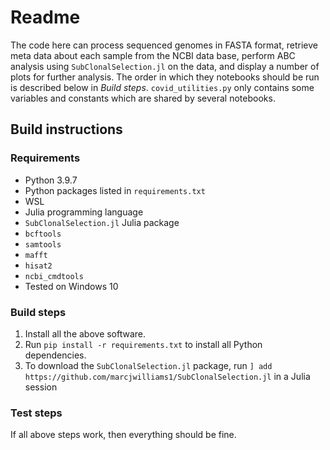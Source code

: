 # Readme

The code here can process sequenced genomes in FASTA format, retrieve meta data about each sample from the NCBI data base, perform ABC analysis using `SubClonalSelection.jl` on the data, and display a number of plots for further analysis. The order in which they notebooks should be run is described below in *Build steps*. `covid_utilities.py` only contains some variables and constants which are shared by several notebooks.

## Build instructions


### Requirements

* Python 3.9.7
* Python packages listed in `requirements.txt`
* WSL
* Julia programming language
* `SubClonalSelection.jl` Julia package
* `bcftools`
* `samtools`
* `mafft`
* `hisat2`
* `ncbi_cmdtools`
* Tested on Windows 10

### Build steps

1. Install all the above software.
2. Run `pip install -r requirements.txt` to install all Python dependencies.
3. To download the `SubClonalSelection.jl` package, run `] add https://github.com/marcjwilliams1/SubClonalSelection.jl` in a Julia session


### Test steps

If all above steps work, then everything should be fine.

